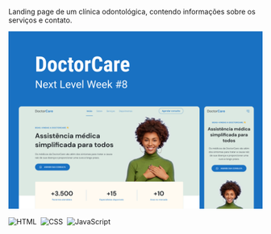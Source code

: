 
Landing page de um clínica odontológica, contendo informações sobre os serviços e contato.

<img alt="DoctorCare" src=".github/preview.png">

![HTML](https://img.shields.io/badge/-HTML-05122A?style=flat&logo=HTML5)&nbsp;
![CSS](https://img.shields.io/badge/-CSS-05122A?style=flat&logo=CSS3&logoColor=1572B6)&nbsp;
![JavaScript](https://img.shields.io/badge/JAVASCRIPT-05122A?style=flat&logo=JavaScript)&nbsp;